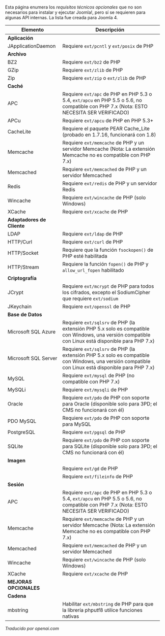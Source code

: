 <!-- Filename: J4.x:Optional_Technical_Requirements / Display title: Requisitos Técnicos Opcionales -->

Esta página enumera los *requisitos técnicos opcionales* que no son necesarios para instalar y ejecutar Joomla!, pero sí se requieren para algunas API internas. La lista fue creada para Joomla 4.

| Elemento                  | Descripción                                                                                                                                     |
|---------------------------|--------------------------------------------------------------------------------------------------------------------------------------------------|
| **Aplicación**            |                                                                                                                                                 |
| JApplicationDaemon        | Requiere `ext/pcntl` y `ext/posix` de PHP                                                                                                       |
| **Archivo**               |                                                                                                                                                 |
| BZ2                       | Requiere `ext/bz2` de PHP                                                                                                                       |
| GZip                      | Requiere `ext/zlib` de PHP                                                                                                                      |
| Zip                       | Requiere `ext/zip` o `ext/zlib` de PHP                                                                                                          |
| **Caché**                 |                                                                                                                                                 |
| APC                       | Requiere `ext/apc` de PHP en PHP 5.3 o 5.4, `ext/apcu` en PHP 5.5 o 5.6, no compatible con PHP 7.x (Nota: ESTO NECESITA SER VERIFICADO)         |
| APCu                      | Requiere `ext/apcu` de PHP en PHP 5.3+                                                                                                          |
| CacheLite                 | Requiere el paquete PEAR Cache_Lite (probado en 1.7.16, funcionará con 1.8)                                                                    |
| Memcache                  | Requiere `ext/memcache` de PHP y un servidor Memcache (Nota: La extensión Memcache no es compatible con PHP 7.x)                               |
| Memcached                 | Requiere `ext/memcached` de PHP y un servidor Memcached                                                                                        |
| Redis                     | Requiere `ext/redis` de PHP y un servidor Redis                                                                                                |
| Wincache                  | Requiere `ext/wincache` de PHP (solo Windows)                                                                                                   |
| XCache                    | Requiere `ext/xcache` de PHP                                                                                                                    |
| **Adaptadores de Cliente**|                                                                                                                                                 |
| LDAP                      | Requiere `ext/ldap` de PHP                                                                                                                      |
| HTTP/Curl                 | Requiere `ext/curl` de PHP                                                                                                                      |
| HTTP/Socket               | Requiere que la función `fsockopen()` de PHP esté habilitada                                                                                   |
| HTTP/Stream               | Requiere la función `fopen()` de PHP y `allow_url_fopen` habilitado                                                                            |
| **Criptografía**          |                                                                                                                                                 |
| JCrypt                    | Requiere `ext/mcrypt` de PHP para todos los cifrados, excepto el SodiumCipher que requiere `ext/sodium`                                        |
| JKeychain                 | Requiere `ext/openssl` de PHP                                                                                                                   |
| **Base de Datos**         |                                                                                                                                                 |
| Microsoft SQL Azure       | Requiere `ext/sqlsrv` de PHP (la extensión PHP 5.x solo es compatible con Windows, una versión compatible con Linux está disponible para PHP 7.x)|
| Microsoft SQL Server      | Requiere `ext/sqlsrv` de PHP (la extensión PHP 5.x solo es compatible con Windows, una versión compatible con Linux está disponible para PHP 7.x)|
| MySQL                     | Requiere `ext/mysql` de PHP (no compatible con PHP 7.x)                                                                                         |
| MySQLi                    | Requiere `ext/mysqli` de PHP                                                                                                                    |
| Oracle                    | Requiere `ext/pdo` de PHP con soporte para Oracle (disponible solo para 3PD; el CMS no funcionará con él)                                     |
| PDO MySQL                 | Requiere `ext/pdo` de PHP con soporte para MySQL                                                                                               |
| PostgreSQL                | Requiere `ext/pgsql` de PHP                                                                                                                     |
| SQLite                    | Requiere `ext/pdo` de PHP con soporte para SQLite (disponible solo para 3PD; el CMS no funcionará con él)                                      |
| **Imagen**                |                                                                                                                                                 |
|                           | Requiere `ext/gd` de PHP                                                                                                                        |
|                           | Requiere `ext/fileinfo` de PHP                                                                                                                  |
| **Sesión**                |                                                                                                                                                 |
| APC                       | Requiere `ext/apc` de PHP en PHP 5.3 o 5.4, `ext/apcu` en PHP 5.5 o 5.6, no compatible con PHP 7.x (Nota: ESTO NECESITA SER VERIFICADO)         |
| Memcache                  | Requiere `ext/memcache` de PHP y un servidor Memcache (Nota: La extensión Memcache no es compatible con PHP 7.x)                               |
| Memcached                 | Requiere `ext/memcached` de PHP y un servidor Memcached                                                                                        |
| Wincache                  | Requiere `ext/wincache` de PHP (solo Windows)                                                                                                   |
| XCache                    | Requiere `ext/xcache` de PHP                                                                                                                    |
| **MEJORAS OPCIONALES**    |                                                                                                                                                 |
| **Cadena**                |                                                                                                                                                 |
| mbstring                  | Habilitar `ext/mbstring` de PHP para que la librería phputf8 utilice funciones nativas                                                          |

*Traducido por openai.com*
